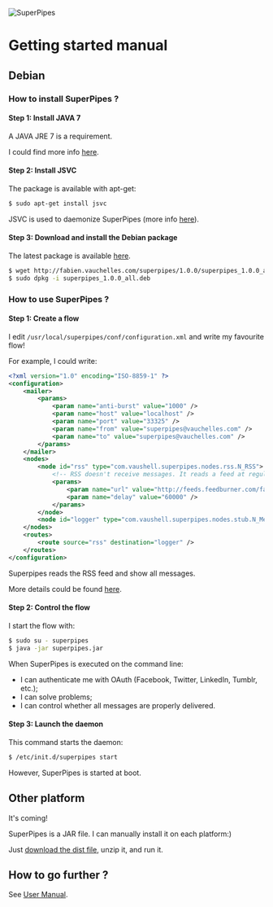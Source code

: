 ![SuperPipes](https://raw2.github.com/fabienvauchelles/superpipes/master/docs/images/logo_slogan238.png)

# Getting started manual

## Debian

### How to install SuperPipes ?

#### Step 1: Install JAVA 7

A JAVA JRE 7 is a requirement.

I could find more info [here](https://help.ubuntu.com/community/Java).


#### Step 2: Install JSVC

The package is available with apt-get:

```sh
$ sudo apt-get install jsvc
```

JSVC is used to daemonize SuperPipes (more info [here](http://commons.apache.org/proper/commons-daemon/jsvc.html)).


#### Step 3: Download and install the Debian package

The latest package is available [here](http://fabien.vauchelles.com/superpipes/1.0.0/superpipes_1.0.0_all.deb).

```sh
$ wget http://fabien.vauchelles.com/superpipes/1.0.0/superpipes_1.0.0_all.deb
$ sudo dpkg -i superpipes_1.0.0_all.deb
```

### How to use SuperPipes ?

#### Step 1: Create a flow

I edit `/usr/local/superpipes/conf/configuration.xml` and write my favourite flow!

For example, I could write:

```xml
<?xml version="1.0" encoding="ISO-8859-1" ?>
<configuration>
    <mailer>
        <params>
            <param name="anti-burst" value="1000" />
            <param name="host" value="localhost" />
            <param name="port" value="33325" />
            <param name="from" value="superpipes@vauchelles.com" />
            <param name="to" value="superpipes@vauchelles.com" />
        </params>
    </mailer>
    <nodes>
        <node id="rss" type="com.vaushell.superpipes.nodes.rss.N_RSS">
            <!-- RSS doesn't receive messages. It reads a feed at regular intervals -->
            <params>
                <param name="url" value="http://feeds.feedburner.com/fabienvauchelles" />
                <param name="delay" value="60000" />
            </params>
        </node>
        <node id="logger" type="com.vaushell.superpipes.nodes.stub.N_MessageLogger" />
    </nodes>
    <routes>
        <route source="rss" destination="logger" />
    </routes>
</configuration>
```

Superpipes reads the RSS feed and show all messages.

More details could be found [here](User_Manual.md).


#### Step 2: Control the flow

I start the flow with:

```sh
$ sudo su - superpipes
$ java -jar superpipes.jar
```

When SuperPipes is executed on the command line:

* I can authenticate me with OAuth (Facebook, Twitter, LinkedIn, Tumblr, etc.);
* I can solve problems;
* I can control whether all messages are properly delivered.


#### Step 3: Launch the daemon

This command starts the daemon:

```sh
$ /etc/init.d/superpipes start
```

However, SuperPipes is started at boot.


## Other platform

It's coming!

SuperPipes is a JAR file. I can manually install it on each platform:)

Just [download the dist file](http://fabien.vauchelles.com/superpipes/1.0.0/superpipes-1.0.0-dist.tar.gz), unzip it, and run it.


## How to go further ?

See [User Manual](User_Manual.md).
